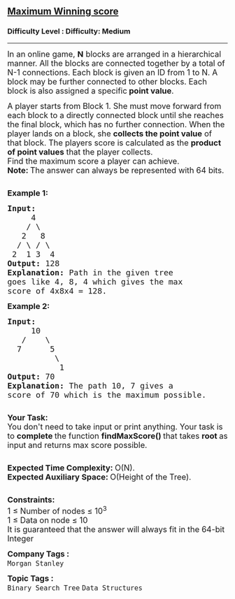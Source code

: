 <h2><a href="https://www.geeksforgeeks.org/problems/maximum-winning-score--170637/1?page=7&sortBy=accuracy">Maximum Winning score</a></h2><h3>Difficulty Level : Difficulty: Medium</h3><hr><div class="problems_problem_content__Xm_eO"><p><span style="font-size:18px">In an online game, <strong>N</strong> blocks are arranged in a hierarchical manner. All the blocks are connected together by a total of N-1 connections.&nbsp;Each block is given an ID from 1 to N. A block may be further connected to other blocks. Each block is also assigned a specific<strong> point value</strong>.</span></p>

<p><span style="font-size:18px">A player starts from Block 1. She must move forward from each block to a directly connected block until she reaches the final block, which has no further connection. When the player lands on a block, she <strong>collects the point value</strong> of that block. The players score is calculated as the <strong>product of point values</strong>&nbsp;that the player collects.<br>
Find the maximum score a player can achieve.<br>
<strong>Note:&nbsp;</strong>The answer can always be represented with 64 bits.</span></p>

<p><br>
<span style="font-size:18px"><strong>Example 1:</strong></span></p>

<pre><span style="font-size:18px"><strong>Input:
</strong>     4
&nbsp;   / \
&nbsp;  2   8
&nbsp; / \ / \
&nbsp;2  1 3  4
<strong>Output: </strong>128<strong>
Explanation: </strong>Path in the given tree 
goes like 4, 8, 4 which gives the max
score of 4x8x4 = 128.
</span></pre>

<p><span style="font-size:18px"><strong>Example 2:</strong></span></p>

<pre><span style="font-size:18px"><strong>Input:
</strong>     10
&nbsp;  /    \
&nbsp; 7      5
          \
           1
<strong>Output: </strong>70<strong>
Explanation: </strong>The path 10, 7 gives a 
score of 70 which is the maximum possible.</span>
</pre>

<p><br>
<span style="font-size:18px"><strong>Your&nbsp;Task:</strong><br>
You don't need to take input or print anything. Your task is to <strong>complete </strong>the function&nbsp;<strong>findMaxScore()&nbsp;</strong>that takes <strong>root </strong>as input and returns max score possible.</span></p>

<p><br>
<span style="font-size:18px"><strong>Expected Time Complexity: </strong>O(N).<br>
<strong>Expected Auxiliary Space: </strong>O(Height of the Tree).</span></p>

<div><br>
<span style="font-size:18px"><strong>Constraints:</strong><br>
1 ≤&nbsp;Number of nodes ≤&nbsp;10<sup>3</sup><br>
1&nbsp;≤&nbsp;Data on node&nbsp;≤&nbsp;10 </span></div>

<div><span style="font-size:18px">It is guaranteed that the answer will always fit in the 64-bit Integer</span></div>
</div><p><span style=font-size:18px><strong>Company Tags : </strong><br><code>Morgan Stanley</code>&nbsp;<br><p><span style=font-size:18px><strong>Topic Tags : </strong><br><code>Binary Search Tree</code>&nbsp;<code>Data Structures</code>&nbsp;